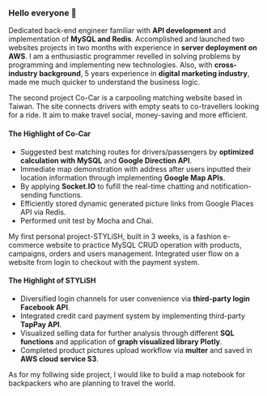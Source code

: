 ### Hello everyone 👋

<!--
**Lilian-yoli/Lilian-yoli** is a ✨ _special_ ✨ repository because its `README.md` (this file) appears on your GitHub profile.-->

Dedicated back-end engineer familiar with **API development** and implementation of **MySQL and Redis**. Accomplished and launched two websites projects in two months with experience in **server deployment on AWS**. I am a enthusiastic programmer revelled in solving problems by programming and implementing new technologies. Also, with **cross-industry background**, 5 years experience in **digital marketing industry**, made me much quicker to understand the business logic.<br>
 
The second project Co-Car is a carpooling matching website based in Taiwan. The site connects drivers with empty seats to co-travellers looking for a ride. It aim to make travel social, money-saving and more efficient.

#### The Highlight of Co-Car
* Suggested best matching routes for drivers/passengers by **optimized calculation with MySQL** and **Google Direction API**.
* Immediate map demonstration with address after users inputted their location information through implementing **Google Map APIs**.
* By applying **Socket.IO** to fufill the real-time chatting and notification-sending functions.
* Efficiently stored dynamic generated picture links from Google Places API via Redis.
* Performed unit test by Mocha and Chai.

My first personal project-STYLiSH, built in 3 weeks, is a fashion e-commerce website to practice MySQL CRUD operation with products, campaigns, orders and users management. Integrated user flow on a website from login to checkout with the payment system. <br>

#### The Highlight of STYLiSH
* Diversified login channels for user convenience via **third-party login Facebook API**.
* Integrated credit card payment system by implementing third-party **TapPay API**.
* Visualized selling data for further analysis through different **SQL functions** and application of **graph visualized library Plotly**.
* Completed product pictures upload workflow via **multer** and saved in **AWS cloud service S3**.


As for my follwing side project, I would like to build a map notebook for backpackers who are planning to travel the world.
